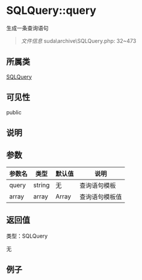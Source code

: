 # SQLQuery::query

生成一条查询语句

> *文件信息* suda\archive\SQLQuery.php: 32~473

## 所属类 

[SQLQuery](../SQLQuery.md)

## 可见性

 public 

## 说明




## 参数


| 参数名 | 类型 | 默认值 | 说明 |
|--------|-----|-------|-------|
| query |  string | 无 |  查询语句模板 |
| array |  array | Array |  查询语句模板值 |



## 返回值

类型：SQLQuery

无



## 例子

